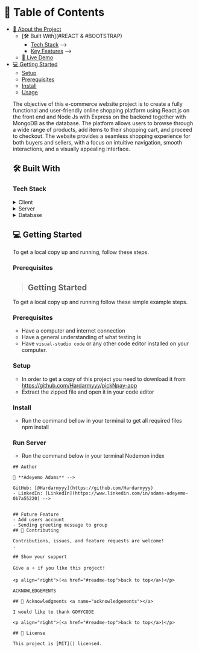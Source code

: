 <!-- TABLE OF CONTENTS -->

# 📗 Table of Contents

- [📖 About the Project](pickNPay)
  - [🛠 Built With](#REACT & #BOOTSTRAP)
    - [Tech Stack](#MERN-stack) -->
    - [Key Features](#key-features) -->
  - [🚀 Live Demo](#live-demo)
- [💻 Getting Started](#getting-started)
  - [Setup](#setup)
  - [Prerequisites](#prerequisites)
  - [Install](#install)
  - [Usage](#usage)
  <!-- - [Run tests](#run-tests) -->
  <!-- - [Deployment](#)
- [👥 Author](#)
- [🔭 Future Features](#future-features)
- [🤝 Contributing](#contributing)
- [⭐️ Show your support](#support)
- [🙏 Acknowledgements](#acknowledgements)
- [❓ FAQ](#faq)
- [📝 License](#license)

PROJECT DESCRIPTION

<!-- # 📖 [Git collaboration] <a name="Vishwanath's Pearls-Hacklag"></a> -->

The objective of this e-commerce website project is to create a fully functional and user-friendly online shopping platform using React.js on the front end and Node Js with Express on the backend together with MongoDB as the database. 
The platform allows users to browse through a wide range of products, add items to their shopping cart, and proceed to checkout. The website provides a seamless shopping experience for both buyers and sellers, with a focus on intuitive navigation, smooth interactions, and a visually appealing interface.

## 🛠 Built With <a name="REACT & BOOTSTRAP"></a>

### Tech Stack <a name="MERN-stack"></a>

<details>
  <summary>Client</summary>
  <!-- <ul>
    <li><a href="https://rubyonrails.org/">HTML</a></li>
  </ul> -->
</details>

<details>
  <summary>Server</summary>
  <ul>
    <!-- <li><a href="https://rubyonrails.org/">Ruby on Rails</a></li> -->
    <li><a href="https://nodejs.org/">Node</a></li>
  </ul>
</details>

<details>
<summary>Database</summary>
  <ul>
    <li><a href="https://www.mongodb.com/"> MongoDB </a></li>
  </ul>
</details>

<!-- Features

### Key Features <a name="key-features"></a>

- rails react setup

<p align="right">(<a href="#readme-top">back to top</a>)</p> -->

<!-- LIVE DEMO -->

<!-- ## 🚀 Live Demo <a name="live-demo"></a>

coming soon

<p align="right">(<a href="#readme-top">back to top</a>)</p> -->

<!-- GETTING STARTED -->

## 💻 Getting Started <a name="getting-started"></a>

To get a local copy up and running, follow these steps.

### Prerequisites

>## Getting Started
To get a local copy up and running follow these simple example steps.

### Prerequisites
- Have a computer and internet connection
- Have a general understanding of what testing is
- Have `visual-studio code` or any other code editor installed on your computer.

### Setup
- In order to get a copy of this project you need to download it from https://github.com/Hardarmyyy/pickNpay-app
- Extract the zipped file and open it in your code editor
### Install
- Run the command bellow in your terminal to get all required files 
  npm install

### Run Server
- Run the command below in your terminal
  Nodemon index 

<!-- ### Run tests
you can run one of the following command in your terminal
1. Run testing
```Ruby
rspec spec
```
2. Run linters
```Ruby
> Rubocop --color
> Rubocop -A -->
```
## Author

👤 **Adeyemo Adams** -->

GitHub: [@Hardarmyyy](https://github.com/Hardarmyyy)
- LinkedIn: [LinkedIn](https://www.linkedin.com/in/adams-adeyemo-0b7a55220) -->


## Future Feature
- Add users account
- Sending greeting message to group
## 🤝 Contributing

Contributions, issues, and feature requests are welcome!
. 

## Show your support

Give a ⭐️ if you like this project!

<p align="right">(<a href="#readme-top">back to top</a>)</p>

ACKNOWLEDGEMENTS

## 🙏 Acknowledgments <a name="acknowledgements"></a>

I would like to thank GOMYCODE 

<p align="right">(<a href="#readme-top">back to top</a>)</p>

## 📝 License

This project is [MIT]() licensed.
